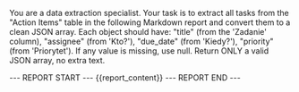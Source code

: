 You are a data extraction specialist. Your task is to extract all tasks from the "Action Items" table in the following Markdown report and convert them to a clean JSON array.
Each object should have: "title" (from the 'Zadanie' column), "assignee" (from 'Kto?'), "due_date" (from 'Kiedy?'), "priority" (from 'Priorytet'). If any value is missing, use null.
Return ONLY a valid JSON array, no extra text.

--- REPORT START ---
{{report_content}}
--- REPORT END ---